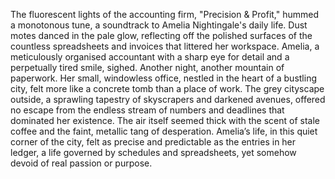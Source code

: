 The fluorescent lights of the accounting firm, "Precision & Profit," hummed a monotonous tune, a soundtrack to Amelia Nightingale's daily life.  Dust motes danced in the pale glow, reflecting off the polished surfaces of the countless spreadsheets and invoices that littered her workspace.  Amelia, a meticulously organised accountant with a sharp eye for detail and a perpetually tired smile, sighed.  Another night, another mountain of paperwork.  Her small, windowless office, nestled in the heart of a bustling city, felt more like a concrete tomb than a place of work.  The grey cityscape outside, a sprawling tapestry of skyscrapers and darkened avenues, offered no escape from the endless stream of numbers and deadlines that dominated her existence.  The air itself seemed thick with the scent of stale coffee and the faint, metallic tang of desperation. Amelia’s life, in this quiet corner of the city, felt as precise and predictable as the entries in her ledger, a life governed by schedules and spreadsheets, yet somehow devoid of real passion or purpose.
